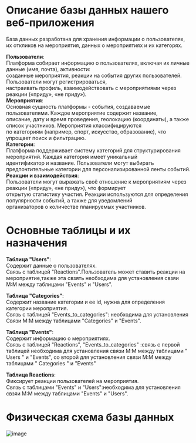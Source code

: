 <h1>Описание базы данных нашего веб-приложения</h1> 

База данных разработана для хранения информации о пользователях, их откликов на мероприятия, данных о мероприятиях и их категорях.

**Пользователи**:<br>
Платформа собирает информацию о пользователях, включая их личные данные (имя, почта), активности:<br>
созданные мероприятия, реакции на события других пользователей. Пользователи могут регистрироваться,<br>
настраивать профиль, взаимодействовать с мероприятиями через реакции («приду», «не приду»).<br>
**Мероприятия**:<br>
Основная сущность платформы - события, создаваемые пользователями. Каждое мероприятие содержит название,<br>
описание, дату и время проведения, геолокацию (координаты), а также список участников. Мероприятия классифицируются <br>
по категориям (например, спорт, искусство, образование), что упрощает поиск и фильтрацию.<br>
**Категории**:<br>
Платформа поддерживает систему категорий для структурирования мероприятий. Каждая категория имеет уникальный <br>
идентификатор и название. Пользователи могут выбирать предпочтительные категории для персонализированной ленты событий.<br>
**Реакции и взаимодействия**:<br>
Пользователи могут выражать своё отношение к мероприятиям через реакции («приду», «не приду»), что формирует <br>
открытую статистику участия. Реакции используются для определения популярности событий, а также для уведомлений <br>
организаторов о количестве планируемых участников.<br>

<h1> Основные таблицы и их назначения </h1>

**Таблица "Users"**:<br>
Содержит данные о пользователях.<br>
Связь с таблицей "Reactions".Пользователь может ставить реакции на мероприятие,также эта свзять необходима для установления свзяи M:M между таблицами "Events" и "Users".<br>

**Таблица "Categories"**: <br>
Содержит название категории и ее id, нужна для определения категории мероприятия.<br>
Связь с таблицей "Events_to_categories": необходима для установления <br>
Связи M:M между таблицами "Categories" и "Events".<br>

**Таблица "Events"**:<br>
Содержит информацию о мероприятиях.<br>
Связь с таблицей "Reactions", "Events_to_categories" :связь с первой таблицей необходима для установления связи M:M между таблицами " Users " и "Events", со второй для установления связи M:M между таблицами " Categories " и "Events"<br>

**Таблица Reactions**:<br>
Фиксирует реакции пользователей на мероприятия.<br>
Связь с таблицами "Events" и "Users":необходима для установления свзяи M:M между таблицами "Events" и "Users".<br>

<h1>Физическая схема базы данных</h1>

![image](https://github.com/user-attachments/assets/a6199b95-5e24-4a8d-a80e-045f348f0b8b)
